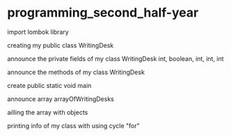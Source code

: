 # programming_second_half-year

import lombok library

creating my public class WritingDesk

announce the private fields of my class WritingDesk int, boolean, int, int, int

announce the methods of my class WritingDesk

create public static void main

announce array arrayOfWritingDesks

аilling the array with objects

printing info of my class with using cycle "for"
